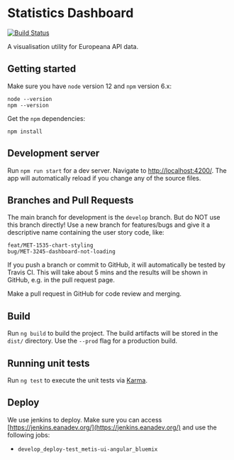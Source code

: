 # Statistics Dashboard

[![Build Status](https://travis-ci.org/europeana/statistics-dashboard.svg?branch=develop)](https://travis-ci.org/europeana/statistics-dashboard)

A visualisation utility for Europeana API data.

## Getting started

Make sure you have `node` version 12 and `npm` version 6.x:

    node --version
    npm --version

Get the `npm` dependencies:

    npm install

## Development server

Run `npm run start` for a dev server. Navigate to [http://localhost:4200/](http://localhost:4200/). The app will automatically reload if you change any of the source files.

## Branches and Pull Requests

The main branch for development is the `develop` branch. But do NOT use this branch directly! Use a new branch for features/bugs and give it a descriptive name containing the user story code, like:

    feat/MET-1535-chart-styling
    bug/MET-3245-dashboard-not-loading

If you push a branch or commit to GitHub, it will automatically be tested by Travis CI. This will take about 5 mins and the results will be shown in GitHub, e.g. in the pull request page.

Make a pull request in GitHub for code review and merging.

## Build

Run `ng build` to build the project. The build artifacts will be stored in the `dist/` directory. Use the `--prod` flag for a production build.

## Running unit tests

Run `ng test` to execute the unit tests via [Karma](https://karma-runner.github.io).

<!---
## Running end-to-end tests

Run `ng e2e` to execute the end-to-end tests via [Protractor](http://www.protractortest.org/).
-->

## Deploy

We use jenkins to deploy. Make sure you can access [https://jenkins.eanadev.org/](https://jenkins.eanadev.org/) and use the following jobs:

- `develop_deploy-test_metis-ui-angular_bluemix`
